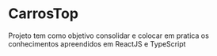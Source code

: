 # CarrosTop
Projeto tem como objetivo consolidar e colocar em pratica os conhecimentos apreendidos em ReactJS e TypeScript
